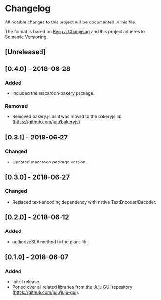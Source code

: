 # Changelog
All notable changes to this project will be documented in this file.

The format is based on [Keep a Changelog](https://keepachangelog.com/en/1.0.0/)
and this project adheres to [Semantic Versioning](https://semver.org/spec/v2.0.0.html).

## [Unreleased]

## [0.4.0] - 2018-06-28
### Added
- Included the macaroon-bakery package.
### Removed
- Removed bakery.js as it was moved to the bakeryjs lib (https://github.com/juju/bakeryjs)

## [0.3.1] - 2018-06-27
### Changed
- Updated macaroon package version.

## [0.3.0] - 2018-06-27
### Changed
- Replaced text-encoding dependency with native TextEncoder/Decoder.

## [0.2.0] - 2018-06-12
### Added
- authorizeSLA method to the plans lib.

## [0.1.0] - 2018-06-07
### Added
- Initial release.
- Ported over all related libraries from the Juju GUI repository (https://github.com/juju/juju-gui).
